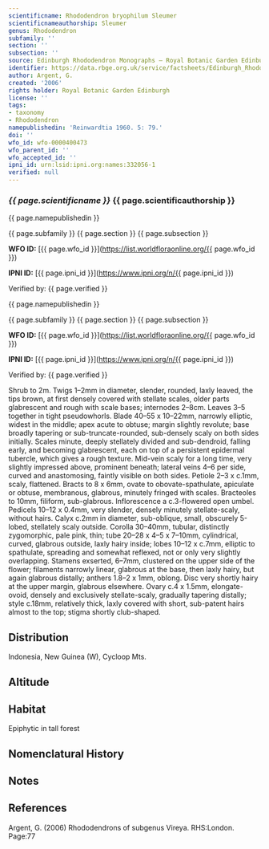 ```yaml
---
scientificname: Rhododendron bryophilum Sleumer
scientificnameauthorship: Sleumer
genus: Rhododendron
subfamily: ''
section: ''
subsection: ''
source: Edinburgh Rhododendron Monographs – Royal Botanic Garden Edinburgh
identifier: https://data.rbge.org.uk/service/factsheets/Edinburgh_Rhododendron_Monographs.xhtml
author: Argent, G.
created: '2006'
rights holder: Royal Botanic Garden Edinburgh
license: ''
tags:
- taxonomy
- Rhododendron
namepublishedin: 'Reinwardtia 1960. 5: 79.'
doi: ''
wfo_id: wfo-0000400473
wfo_parent_id: ''
wfo_accepted_id: ''
ipni_id: urn:lsid:ipni.org:names:332056-1
verified: null
---
```

### _{{ page.scientificname }}_ {{ page.scientificauthorship }}
 {{ page.namepublishedin }}

{{ page.subfamily }} {{ page.section }} {{ page.subsection }}

**WFO ID:** [{{ page.wfo_id }}](https://list.worldfloraonline.org/{{ page.wfo_id }})

**IPNI ID:** [{{ page.ipni_id }}](https://www.ipni.org/n/{{ page.ipni_id }})

Verified by: {{ page.verified }}

 {{ page.namepublishedin }}

{{ page.subfamily }} {{ page.section }} {{ page.subsection }}

**WFO ID:** [{{ page.wfo_id }}](https://list.worldfloraonline.org/{{ page.wfo_id }})

**IPNI ID:** [{{ page.ipni_id }}](https://www.ipni.org/n/{{ page.ipni_id }})

Verified by: {{ page.verified }}



Shrub to 2m. Twigs 1–2mm in diameter, slender, rounded, laxly leaved, the tips brown, at first densely covered with stellate scales, older parts glabrescent and rough with scale bases; internodes 2–8cm. Leaves 3–5 together in tight pseudowhorls. Blade 40–55 x 10–22mm, narrowly elliptic, widest in the middle; apex acute to obtuse; margin slightly revolute; base broadly tapering or sub-truncate-rounded, sub-densely scaly on both sides initially. Scales minute, deeply stellately divided and sub-dendroid, falling early, and becoming glabrescent, each on top of a persistent epidermal tubercle, which gives a rough texture. Mid-vein scaly for a long time, very slightly impressed above, prominent beneath; lateral veins 4–6 per side, curved and anastomosing, faintly visible on both sides. Petiole 2–3 x c.1mm, scaly, flattened. Bracts to 8 x 6mm, ovate to obovate-spathulate, apiculate or obtuse, membranous, glabrous, minutely fringed with scales. Bracteoles to 10mm, filiform, sub-­glabrous. Inflorescence a c.3-flowered open umbel. Pedicels 10–12 x 0.4mm, very slender, densely minutely stellate-scaly, without hairs. Calyx c.2mm in diameter, sub-oblique, small, obscurely 5-lobed, stellately scaly outside. Corolla 30–40mm, tubular, distinctly zygomorphic, pale pink, thin; tube 20–28 x 4–5 x 7–10mm, cylindrical, curved, glabrous outside, laxly hairy inside; lobes 10–12 x c.7mm, elliptic to spathulate, spreading and somewhat reflexed, not or only very slightly overlapping. Stamens exserted, 6–7mm, clustered on the upper side of the flower; filaments narrowly linear, glabrous at the base, then laxly hairy, but again glabrous distally; anthers 1.8–2 x 1mm, oblong. Disc very shortly hairy at the upper margin, glabrous elsewhere. Ovary c.4 x 1.5mm, elongate-ovoid, densely and exclusively stellate-scaly, gradually tapering distally; style c.18mm, relatively thick, laxly covered with short, sub-­patent hairs almost to the top; stigma shortly club-shaped.

## Distribution
Indonesia, New Guinea (W), Cycloop Mts.

## Altitude


## Habitat
Epiphytic in tall forest

## Nomenclatural History

                       
## Notes


## References

Argent, G. (2006) Rhododendrons of subgenus Vireya. RHS:London. Page:77
